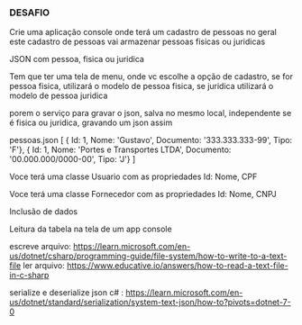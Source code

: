 ### DESAFIO
Crie uma aplicação console onde terá um cadastro de pessoas no geral
este cadastro de pessoas vai armazenar pessoas fisicas ou juridicas

JSON com pessoa, fisica ou juridica

Tem que ter uma tela de menu, onde vc escolhe a opção de cadastro, se for pessoa fisica, utilizará o modelo de pessoa fisica, se juridica
utilizará o modelo de pessoa juridica

porem o serviço para gravar o json, salva no mesmo local, independente se é fisica ou juridica, gravando um json assim

pessoas.json
[
  { Id: 1,  Nome: 'Gustavo', Documento: '333.333.333-99', Tipo: 'F'},
  { Id: 1,  Nome: 'Portes e Transportes LTDA', Documento: '00.000.000/0000-00', Tipo: 'J'}
]

Voce terá uma classe Usuario com as propriedades
Id:  Nome, CPF

Voce terá uma classe Fornecedor com as propriedades
Id:  Nome, CNPJ

Inclusão de dados

Leitura da tabela na tela de um app console

escreve arquivo: https://learn.microsoft.com/en-us/dotnet/csharp/programming-guide/file-system/how-to-write-to-a-text-file
ler arquivo: https://www.educative.io/answers/how-to-read-a-text-file-in-c-sharp

serialize e deserialize json c# : https://learn.microsoft.com/en-us/dotnet/standard/serialization/system-text-json/how-to?pivots=dotnet-7-0